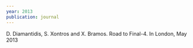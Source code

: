 ```yaml
---
year: 2013
publication: journal
---
```

D. Diamantidis, S. Xontros and X. Bramos.
Road to Final-4.
In London, May 2013
